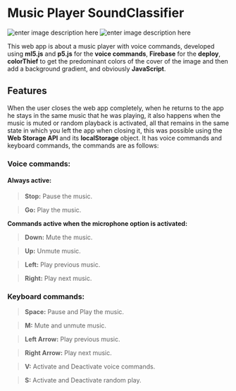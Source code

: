 # **Music Player SoundClassifier**
![enter image description here](https://lh5.googleusercontent.com/tacipVAi-M_BwolvNp5zD1437Txp_fYb1wta1mr-8lRoHkio2Kh9SKfAX8q2RDQp9e69pOZPWdaWo-Hci-ks=w1920-h600-rw)
![enter image description here](https://lh4.googleusercontent.com/1UbW_IklBgpdDQP-9DgqY_KeTs7Pn6V0fXll70S7sddX1zBS1Oek6EP1fMONzCQEjq-3Njk7e8-b8oEzHres=w1920-h600-rw)

This web app is about a music player with voice commands, developed using **ml5.js** and **p5.js** for the **voice commands**, **Firebase** for the **deploy**, **colorThief** to get the predominant colors of the cover of the image and then add a background gradient, and obviously **JavaScript**.

## Features

When the user closes the web app completely, when he returns to the app he stays in the same music that he was playing, it also happens when the music is muted or random playback is activated, all that remains in the same state in which you left the app when closing it, this was possible using the **Web Storage API** and its **localStorage** object. It has voice commands and keyboard commands, the commands are as follows:

### Voice commands:
#### Always active:

> **Stop:** Pause the music.

> **Go:** Play the music.

**Commands active when the microphone option is activated:**

>**Down:** Mute the music.

>**Up:** Unmute music.

>**Left:** Play previous music.

>**Right:** Play next music.

### Keyboard commands:

>**Space:** Pause and Play the music.

>**M:** Mute and unmute music.

>**Left Arrow:** Play previous music.

>**Right Arrow:** Play next music.

>**V:** Activate and Deactivate voice commands.

>**S:** Activate and Deactivate random play.

